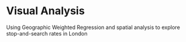 # Visual Analysis
Using Geographic Weighted Regression and spatial analysis to explore stop-and-search rates in London
